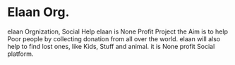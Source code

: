 # Elaan Org.
elaan Orgnization, Social Help
elaan is None Profit Project the Aim is to help Poor people by collecting donation from all over the world.
elaan will also help to find lost ones, like Kids, Stuff and animal.
it is None profit Social platform.
